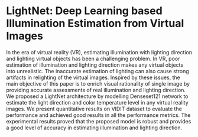# LightNet: Deep Learning based Illumination Estimation from Virtual Images

In the era of virtual reality (VR), estimating illumination with lighting direction and lighting virtual objects has been a challenging
problem. In VR, poor estimation of illumination and lighting direction makes any virtual objects into unrealistic. The inaccurate estimation of
lighting can also cause strong artifacts in relighting of the virtual images. Inspired by these issues, the main objective of this paper is to enrich visual rationality of single image by providing accurate assessments of real illumination and lighting direction. We proposed a LightNet architecture by modelling Denseset121 network to estimate the light direction and color temperature level in any virtual reality images. We present quantitative results on VIDIT dataset to evaluate the performance and
achieved good results in all the performance metrics. The experimental results proved that the proposed model is robust and provides a good
level of accuracy in estimating illumination and lighting direction.
